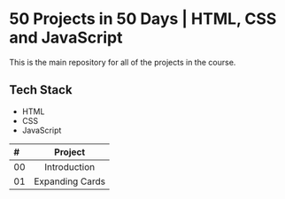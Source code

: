 
# 50 Projects in 50 Days | HTML, CSS and JavaScript

This is the main repository for all of the projects in the course.

## Tech Stack

- HTML
- CSS
- JavaScript

| # | Project |
| :--- | :----------: |
| 00 | Introduction |
| 01 | Expanding Cards |
